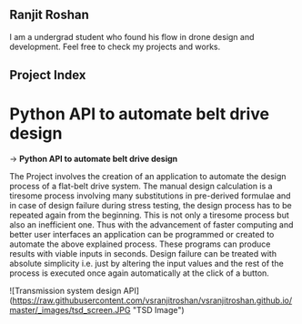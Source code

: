 ## Ranjit Roshan
I am a undergrad student who found his flow in drone design and development. Feel free to check my projects and works.

## Project Index

Python API to automate belt drive design
=============================================================================

-> **Python API to automate belt drive design**

The Project involves the creation of an application to automate the design process of a flat-belt drive system. The manual design calculation is a tiresome process involving many substitutions in pre-derived formulae and in case of design failure during stress testing, the design process has to be repeated again from the beginning. This is not only a tiresome process but also an inefficient one. Thus with the advancement of faster computing and better user interfaces an application can be programmed or created to automate the above explained process. These programs can produce results with viable inputs in seconds. Design failure can be treated with absolute simplicity i.e. just by altering the input values and the rest of the process is executed once again automatically at the click of a button.

![Transmission system design API] (https://raw.githubusercontent.com/vsranjitroshan/vsranjitroshan.github.io/master/_images/tsd_screen.JPG "TSD Image")

